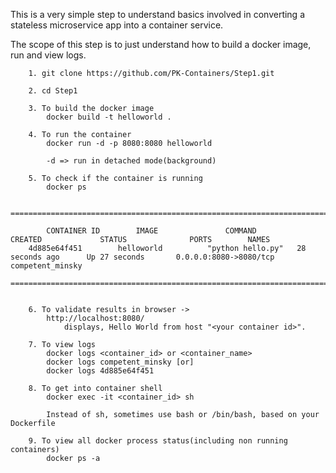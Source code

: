 This is a very simple step to understand basics involved in converting a stateless microservice app into a container service.

The scope of this step is to just understand how to build a docker image, run and view logs.

		1. git clone https://github.com/PK-Containers/Step1.git
		
		2. cd Step1
		
		3. To build the docker image
		    docker build -t helloworld .
		    
		4. To run the container
		    docker run -d -p 8080:8080 helloworld
		    
		    -d => run in detached mode(background)
		
		5. To check if the container is running
		    docker ps
    
		    ============================================================================================
		    
		    CONTAINER ID        IMAGE               COMMAND             CREATED             STATUS              PORTS        NAMES
		4d885e64f451        helloworld          "python hello.py"   28 seconds ago      Up 27 seconds       0.0.0.0:8080->8080/tcp       competent_minsky    
		    ============================================================================================
		    
		
		6. To validate results in browser ->
		    http://localhost:8080/
		        displays, Hello World from host "<your container id>".
		        
		7. To view logs
		    docker logs <container_id> or <container_name>
		    docker logs competent_minsky [or]
		    docker logs 4d885e64f451
		    
		8. To get into container shell
		    docker exec -it <container_id> sh
		    
		    Instead of sh, sometimes use bash or /bin/bash, based on your Dockerfile
		    
		9. To view all docker process status(including non running containers)
		    docker ps -a
    
     
    
    
